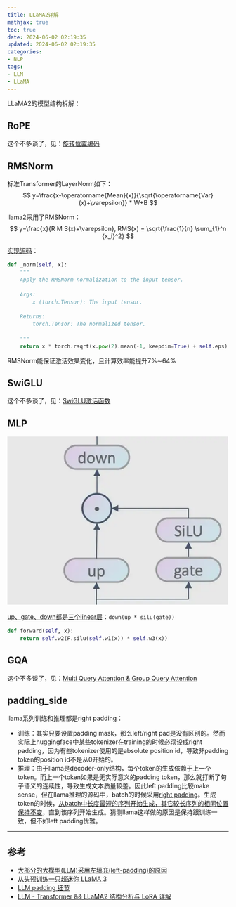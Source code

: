 ```yaml
---
title: LLaMA2详解
mathjax: true
toc: true
date: 2024-06-02 02:19:35
updated: 2024-06-02 02:19:35
categories:
- NLP
tags:
- LLM
- LLaMA
---
```


LLaMA2的模型结构拆解：

<!--more-->

## RoPE
这个不多谈了，见：[旋转位置编码](https://transformerswsz.github.io/2023/09/04/%E6%97%8B%E8%BD%AC%E4%BD%8D%E7%BD%AE%E7%BC%96%E7%A0%81/)

## RMSNorm
标准Transformer的LayerNorm如下：
$$
y=\frac{x-\operatorname{Mean}(x)}{\sqrt{\operatorname{Var}(x)+\varepsilon}} * W+B
$$

llama2采用了RMSNorm：
$$
y=\frac{x}{R M S(x)+\varepsilon}, RMS(x) = \sqrt{\frac{1}{n} \sum_{1}^n {x_i}^2}
$$

[实现源码](https://github.com/meta-llama/llama/blob/b8348da38fde8644ef00a56596efb376f86838d1/llama/model.py#L52)：
```python
def _norm(self, x):
    """
    Apply the RMSNorm normalization to the input tensor.

    Args:
        x (torch.Tensor): The input tensor.

    Returns:
        torch.Tensor: The normalized tensor.

    """
    return x * torch.rsqrt(x.pow(2).mean(-1, keepdim=True) + self.eps)
```

RMSNorm能保证激活效果变化，且计算效率能提升7%∼64%

## SwiGLU
这个不多谈了，见：[SwiGLU激活函数](https://transformerswsz.github.io/2024/05/09/SwiGLU%E6%BF%80%E6%B4%BB%E5%87%BD%E6%95%B0/)

## MLP
![MLP](https://raw.githubusercontent.com/TransformersWsz/picx-images-hosting/master/image.7lju1gc3hj.webp)

[up、gate、down都是三个linear层](https://github.com/meta-llama/llama/blob/b8348da38fde8644ef00a56596efb376f86838d1/llama/model.py#L307)：`down(up * silu(gate))`

```python
def forward(self, x):
    return self.w2(F.silu(self.w1(x)) * self.w3(x))
```

## GQA
这个不多谈了，见：[Multi Query Attention & Group Query Attention](https://transformerswsz.github.io/2023/09/13/Multi-Query-Attention-Group-Query-Attention/)

## padding_side
llama系列训练和推理都是right padding：



- 训练：其实只要设置padding mask，那么left/right pad是没有区别的。然而实际上huggingface中某些tokenizer在training的时候必须设成right padding，因为有些tokenizer使用的是absolute position id，导致非padding token的position id不是从0开始的。
- 推理：由于llama是decoder-only结构，每个token的生成依赖于上一个token。而上一个token如果是无实际意义的padding token，那么就打断了句子语义的连续性，导致生成文本质量较差。因此left padding比较make sense，但在llama推理的源码中，batch的时候采用[right padding](https://github.com/meta-llama/llama3/blob/14aab0428d3ec3a9596f1dea06d9c564f9c0e35f/llama/generation.py#L155)。生成token的时候，[从batch中长度最短的序列开始生成，其它较长序列的相同位置保持不变](https://github.com/meta-llama/llama3/blob/14aab0428d3ec3a9596f1dea06d9c564f9c0e35f/llama/generation.py#L184)，直到该序列开始生成。猜测llama这样做的原因是保持跟训练一致，但不如left padding优雅。

___

## 参考
- [大部分的大模型(LLM)采用左填充(left-padding)的原因](https://zhuanlan.zhihu.com/p/646852375)
- [从头预训练一只超迷你 LLaMA 3](https://mp.weixin.qq.com/s/Yf_NU3pgedLHl8dWAaMRfQ)
- [LLM padding 细节](https://zhuanlan.zhihu.com/p/675273498)
- [LLM - Transformer && LLaMA2 结构分析与 LoRA 详解](https://blog.csdn.net/BIT_666/article/details/132161203)